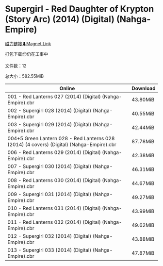 # Supergirl - Red Daughter of Krypton (Story Arc) (2014) (Digital) (Nahga-Empire)

[磁力链接⬇Magnet Link](magnet:?xt=urn:btih:fcc938825a9cd0f2f64b03c150528bc450753868&dn=Supergirl%20-%20Red%20Daughter%20of%20Krypton%20%28Story%20Arc%29%20%282014%29%20%28Digital%29%20%28Nahga-Empire%29)

打包下载📦仍在工事中

文件数：12

总大小：582.55MiB

Online | Download
--- | ---
001 - Red Lanterns 027 (2014) (Digital) (Nahga-Empire).cbr | 43.80MiB
002 - Supergirl 028 (2014) (Digital) (Nahga-Empire).cbr | 40.55MiB
003 - Supergirl 029 (2014) (Digital) (Nahga-Empire).cbr | 42.44MiB
004+5 Green Lantern 028 - Red Lanterns 028 (2014) (4 covers) (Digital) (Nahga-Empire).cbr | 87.78MiB
006 - Red Lanterns 029 (2014) (Digital) (Nahga-Empire).cbr | 42.38MiB
007 - Supergirl 030 (2014) (Digital) (Nahga-Empire).cbr | 46.31MiB
008 - Red Lanterns 030 (2014) (Digital) (Nahga-Empire).cbr | 44.67MiB
009 - Supergirl 031 (2014) (Digital) (Nahga-Empire).cbr | 49.27MiB
010 - Red Lanterns 031 (2014) (Digital) (Nahga-Empire).cbr | 43.99MiB
011 - Red Lanterns 032 (2014) (Digital) (Nahga-Empire).cbr | 49.62MiB
012 - Supergirl 032 (2014) (Digital) (Nahga-Empire).cbr | 43.88MiB
013 - Supergirl 033 (2014) (Digital) (Nahga-Empire).cbr | 47.87MiB